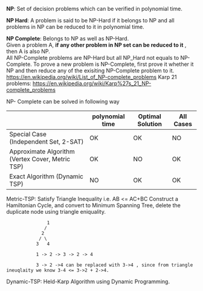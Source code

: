 **NP**: Set of decision problems which can be verified in polynomial time.

**NP Hard**: A problem is said to be NP-Hard if it belongs to NP and all problems in NP can be reduced to it in polynomial time.

**NP Complete**: Belongs to NP as well as NP-Hard.  
Given a problem A, **if any other problem in NP set can be reduced to it** , then A is also NP.   
All NP-Complete problems are NP-Hard but all NP_Hard not equals to NP-Complete.
To prove a new problem is NP-Complete, first prove it whether it NP and then reduce any of the exisiting NP-Complete problem to it.
https://en.wikipedia.org/wiki/List_of_NP-complete_problems
Karp 21 problems: https://en.wikipedia.org/wiki/Karp%27s_21_NP-complete_problems

NP- Complete can be solved in following way

|     | polynomial time|Optimal Solution | All Cases
------|-------|------|------
Special Case (Independent Set, 2-SAT)| OK       |OK| NO
Approximate Algorithm (Vertex Cover, Metric TSP)| OK       |NO| OK
Exact Algorithm (Dynamic TSP)| NO       |OK| OK

Metric-TSP: Satisfy Triangle Inequality i.e. AB <= AC+BC
Construct a Hamiltonian Cycle, and convert to Minimum Spanning Tree, delete the duplicate node using triangle eniquality.  
                   
                   1
                  /
                 2
                / \ 
               3   4
               
               1 -> 2 -> 3 -> 2 -> 4
               
               3 -> 2 ->4 can be replaced with 3->4 , since from triangle ineuqlaity we know 3-4 <= 3->2 + 2->4.  

Dynamic-TSP: Held-Karp Algorithm using Dynamic Programming.
